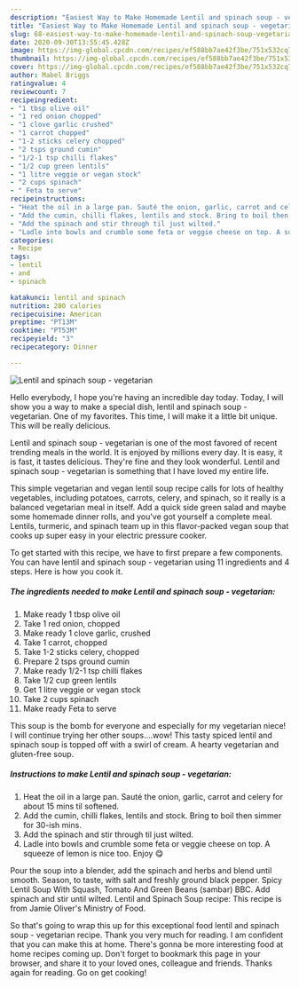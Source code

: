 ```yaml
---
description: "Easiest Way to Make Homemade Lentil and spinach soup - vegetarian"
title: "Easiest Way to Make Homemade Lentil and spinach soup - vegetarian"
slug: 68-easiest-way-to-make-homemade-lentil-and-spinach-soup-vegetarian
date: 2020-09-30T13:55:45.428Z
image: https://img-global.cpcdn.com/recipes/ef588bb7ae42f3be/751x532cq70/lentil-and-spinach-soup-vegetarian-recipe-main-photo.jpg
thumbnail: https://img-global.cpcdn.com/recipes/ef588bb7ae42f3be/751x532cq70/lentil-and-spinach-soup-vegetarian-recipe-main-photo.jpg
cover: https://img-global.cpcdn.com/recipes/ef588bb7ae42f3be/751x532cq70/lentil-and-spinach-soup-vegetarian-recipe-main-photo.jpg
author: Mabel Briggs
ratingvalue: 4
reviewcount: 7
recipeingredient:
- "1 tbsp olive oil"
- "1 red onion chopped"
- "1 clove garlic crushed"
- "1 carrot chopped"
- "1-2 sticks celery chopped"
- "2 tsps ground cumin"
- "1/2-1 tsp chilli flakes"
- "1/2 cup green lentils"
- "1 litre veggie or vegan stock"
- "2 cups spinach"
- " Feta to serve"
recipeinstructions:
- "Heat the oil in a large pan. Sauté the onion, garlic, carrot and celery for about 15 mins til softened."
- "Add the cumin, chilli flakes, lentils and stock. Bring to boil then simmer for 30-ish mins."
- "Add the spinach and stir through til just wilted."
- "Ladle into bowls and crumble some feta or veggie cheese on top. A squeeze of lemon is nice too. Enjoy 😋"
categories:
- Recipe
tags:
- lentil
- and
- spinach

katakunci: lentil and spinach 
nutrition: 280 calories
recipecuisine: American
preptime: "PT13M"
cooktime: "PT53M"
recipeyield: "3"
recipecategory: Dinner

---
```



![Lentil and spinach soup - vegetarian](https://img-global.cpcdn.com/recipes/ef588bb7ae42f3be/751x532cq70/lentil-and-spinach-soup-vegetarian-recipe-main-photo.jpg)

Hello everybody, I hope you're having an incredible day today. Today, I will show you a way to make a special dish, lentil and spinach soup - vegetarian. One of my favorites. This time, I will make it a little bit unique. This will be really delicious.

Lentil and spinach soup - vegetarian is one of the most favored of recent trending meals in the world. It is enjoyed by millions every day. It is easy, it is fast, it tastes delicious. They're fine and they look wonderful. Lentil and spinach soup - vegetarian is something that I have loved my entire life.

This simple vegetarian and vegan lentil soup recipe calls for lots of healthy vegetables, including potatoes, carrots, celery, and spinach, so it really is a balanced vegetarian meal in itself. Add a quick side green salad and maybe some homemade dinner rolls, and you&#39;ve got yourself a complete meal. Lentils, turmeric, and spinach team up in this flavor-packed vegan soup that cooks up super easy in your electric pressure cooker.


To get started with this recipe, we have to first prepare a few components. You can have lentil and spinach soup - vegetarian using 11 ingredients and 4 steps. Here is how you cook it.

<!--inarticleads1-->

##### The ingredients needed to make Lentil and spinach soup - vegetarian:

1. Make ready 1 tbsp olive oil
1. Take 1 red onion, chopped
1. Make ready 1 clove garlic, crushed
1. Take 1 carrot, chopped
1. Take 1-2 sticks celery, chopped
1. Prepare 2 tsps ground cumin
1. Make ready 1/2-1 tsp chilli flakes
1. Take 1/2 cup green lentils
1. Get 1 litre veggie or vegan stock
1. Take 2 cups spinach
1. Make ready  Feta to serve


This soup is the bomb for everyone and especially for my vegetarian niece! I will continue trying her other soups….wow! This tasty spiced lentil and spinach soup is topped off with a swirl of cream. A hearty vegetarian and gluten-free soup. 

<!--inarticleads2-->

##### Instructions to make Lentil and spinach soup - vegetarian:

1. Heat the oil in a large pan. Sauté the onion, garlic, carrot and celery for about 15 mins til softened.
1. Add the cumin, chilli flakes, lentils and stock. Bring to boil then simmer for 30-ish mins.
1. Add the spinach and stir through til just wilted.
1. Ladle into bowls and crumble some feta or veggie cheese on top. A squeeze of lemon is nice too. Enjoy 😋


Pour the soup into a blender, add the spinach and herbs and blend until smooth. Season, to taste, with salt and freshly ground black pepper. Spicy Lentil Soup With Squash, Tomato And Green Beans (sambar) BBC. Add spinach and stir until wilted. Lentil and Spinach Soup recipe: This recipe is from Jamie Oliver&#39;s Ministry of Food. 

So that's going to wrap this up for this exceptional food lentil and spinach soup - vegetarian recipe. Thank you very much for reading. I am confident that you can make this at home. There's gonna be more interesting food at home recipes coming up. Don't forget to bookmark this page in your browser, and share it to your loved ones, colleague and friends. Thanks again for reading. Go on get cooking!
